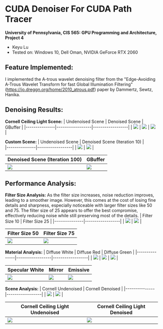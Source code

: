 CUDA Denoiser For CUDA Path Tracer
==================================

**University of Pennsylvania, CIS 565: GPU Programming and Architecture, Project 4**


* Keyu Lu
* Tested on: Windows 10, Dell Oman, NVIDIA GeForce RTX 2060

## Feature Implemented:
I implemented the A-trous wavelet denoising filter from the "Edge-Avoiding A-Trous Wavelet Transform for fast Global Illumination Filtering" (https://jo.dreggn.org/home/2010_atrous.pdf) paper by Dammertz, Sewtz, Hanika. 

## Denoising Results: 

**Cornell Ceiling Light Scene:** 
| Undenoised Scene | Denoised Scene | GBuffer |
|---------------|------------------|------------------|
| ![](https://github.com/uluyek/Project4-CUDA-Denoiser/blob/base-code/img/without%20Denoiser.jpg) | ![](https://github.com/uluyek/Project4-CUDA-Denoiser/blob/base-code/img/With%20Denoiser.jpg) | ![](https://github.com/uluyek/Project4-CUDA-Denoiser/blob/base-code/img/GBuffer.jpg) |

**Custom Scene:** 
| Undenoised Scene | Denoised Scene (Iteration 10) |  
|---------------|------------------|
| ![](https://github.com/uluyek/Project4-CUDA-Denoiser/blob/base-code/img/undenoised%20scene.jpg) | ![](https://github.com/uluyek/Project4-CUDA-Denoiser/blob/base-code/img/denoised%20scene.jpg) |

| Denoised Scene (Iteration 100) | GBuffer |
|------------------|------------------|
| ![](https://github.com/uluyek/Project4-CUDA-Denoiser/blob/base-code/img/Iteration%20100%20denoised.jpg) | ![](https://github.com/uluyek/Project4-CUDA-Denoiser/blob/base-code/img/2Gbuffer.jpg) |

## Performance Analysis:

**Filter Size Analysis:** 
As the filter size increases, noise reduction improves, leading to a smoother image. However, this comes at the cost of losing fine details and sharpness, especially noticeable with larger filter sizes like 50 and 75. The filter size of 25 appears to offer the best compromise, effectively reducing noise while still preserving most of the details.
| Filter Size 10 | Filter Size 25 | 
|---------------|------------------|
| ![](https://github.com/uluyek/Project4-CUDA-Denoiser/blob/base-code/img/filter%20size%2010.jpg) | ![](https://github.com/uluyek/Project4-CUDA-Denoiser/blob/base-code/img/filter%20size%2025.jpg) | 

| Filter Size 50 | Filter Size 75 | 
|------------------|------------------|
| ![](https://github.com/uluyek/Project4-CUDA-Denoiser/blob/base-code/img/filter%20size%2050.jpg) | ![](https://github.com/uluyek/Project4-CUDA-Denoiser/blob/base-code/img/filter%20size%2075.jpg) |

**Material Analysis:** 
| Diffuse White | Diffuse Red | Diffuse Green | 
|---------------|------------------|------------------|
| ![](https://github.com/uluyek/Project4-CUDA-Denoiser/blob/base-code/img/Diffuse%20white.jpg) | ![](https://github.com/uluyek/Project4-CUDA-Denoiser/blob/base-code/img/Diffuse%20red.jpg) | ![](https://github.com/uluyek/Project4-CUDA-Denoiser/blob/base-code/img/Diffuse%20Green.jpg) | 

| Specular White | Mirror | Emissive |
|------------------|------------------|------------------|
| ![](https://github.com/uluyek/Project4-CUDA-Denoiser/blob/base-code/img/Specular%20white.jpg) | ![](https://github.com/uluyek/Project4-CUDA-Denoiser/blob/base-code/img/mirror.jpg) | ![](https://github.com/uluyek/Project4-CUDA-Denoiser/blob/base-code/img/emissive%20.jpg) |

**Scene Analysis:** 
| Cornell Undenoised | Cornell Denoised  | 
|---------------|------------------|
| ![](https://github.com/uluyek/Project4-CUDA-Denoiser/blob/base-code/img/Cornell%20Undenoised.jpg) | ![](https://github.com/uluyek/Project4-CUDA-Denoiser/blob/base-code/img/Cornell%20denoised.jpg) |

| Cornell Ceiling Light Undenoised | Cornell Ceiling Light Denoised | 
|------------------|------------------|
|![](https://github.com/uluyek/Project4-CUDA-Denoiser/blob/base-code/img/without%20Denoiser.jpg) | ![](https://github.com/uluyek/Project4-CUDA-Denoiser/blob/base-code/img/With%20Denoiser.jpg) | 



